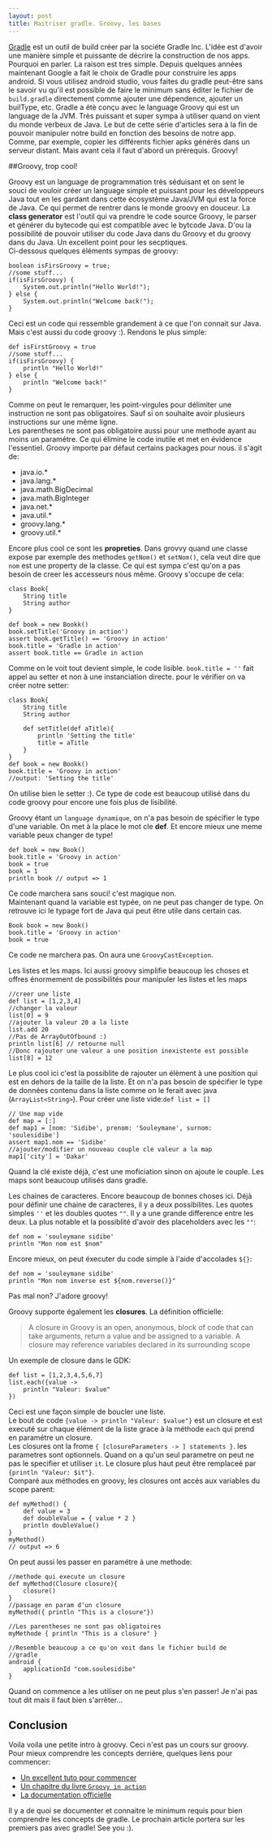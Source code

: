 ```yaml
---
layout: post
title: Maitriser gradle. Groovy, les bases
---
```



[Gradle](https://gradle.org/) est un outil de build créer par la sociéte Gradle Inc. L'idée est d'avoir une manière simple et puissante de décrire la construction de nos apps.  
Pourquoi en parler. La raison est tres simple. Depuis quelques années maintenant Google a fait le choix de Gradle pour construire les apps android. Si vous utilisez android studio, vous faites du gradle peut-être sans le savoir vu qu'il est possible de faire le minimum sans éditer le fichier de `build.gradle` directement comme ajouter une dépendence, ajouter un builType, etc. 
Gradle a étè conçu avec le language Groovy qui est un language de la JVM. Très puissant et super sympa à utiliser quand on vient du monde verbeux de Java. 
Le but de cette série d'articles sera à la fin de pouvoir manipuler notre build en fonction des besoins de notre app. Comme, par exemple, copier les différents fichier apks générés dans un serveur distant. Mais avant cela il faut d'abord un prérequis. Groovy!

##Groovy, trop cool!

Groovy est un language de programmation très séduisant et on sent le souci de vouloir créer un language simple et puissant pour les développeurs Java tout en les gardant dans cette écosystème Java/JVM qui est la force de Java. Ce qui permet de rentrer dans le monde groovy en douceur. La **class generator** est l'outil qui va prendre le code source Groovy, le parser et générer du bytecode qui est compatible avec le bytcode Java. D'ou la possibilité de pouvoir utiliser du code Java dans du Groovy et du groovy dans du Java. Un excellent point pour les secptiques.  
Ci-dessous quelques éléments sympas de groovy: 

	boolean isFirsGroovy = true;
	//some stuff...
	if(isFirsGroovy) {
		System.out.println("Hello World!");
	} else {
		System.out.println("Welcome back!");
	}
	
Ceci est un code qui ressemble grandement à ce que l'on connait sur Java. Mais c'est aussi du code groovy :). Rendons le plus simple:

	def isFirstGroovy = true
	//some stuff...
	if(isFirsGroovy) {
		println "Hello World!"
	} else {
		println "Welcome back!"
	}

Comme on peut le remarquer, les point-virgules pour délimiter une instruction ne sont pas obligatoires. Sauf si on souhaite avoir plusieurs instructions sur une même ligne.  
Les parentheses ne sont pas obligatoire aussi pour une methode ayant au moins un paramétre. Ce qui élimine le code inutile et met en évidence l'essentiel. 
Groovy importe par défaut certains packages pour nous. il s'agit de:  

* java.io.*
* java.lang.*
* java.math.BigDecimal
* java.math.BigInteger
* java.net.*
* java.util.*
* groovy.lang.*
* groovy.util.*


Encore plus cool ce sont les **propreties**. Dans grovvy quand une classe expose par exemple des methodes `getNom()` et `setNom()`, cela veut dire que `nom` est une property de la classe. Ce qui est sympa c'est qu'on a pas besoin de creer les accesseurs nous même. Groovy s'occupe de cela:

	class Book{
		String title
		String author
	}
	
	def book = new Bookk()
	book.setTitle('Groovy in action')
	assert book.getTitle() == 'Groovy in action'
	book.title = 'Gradle in action'
	assert book.title == Gradle in action	
Comme on le voit tout devient simple, le code lisible. `book.title = ''` fait appel au setter et non à une instanciation directe. pour le vérifier on va créer notre setter:

	class Book{
		String title
		String author
		
		def setTitle(def aTitle){
			println 'Setting the title'
			title = aTitle
		}
	}
	def book = new Bookk()
	book.title = 'Groovy in action'
	//output: 'Setting the title'
	
On utilise bien le setter :). Ce type de code est beaucoup utilisé dans du code groovy pour encore une fois plus de lisibilité.

Groovy étant un `language dynamique`, on n'a pas besoin de spécifier le type d'une variable. On met à la place le mot cle **def**. Et encore mieux une meme variable peux changer de type! 

	def book = new Book()
	book.title = 'Groovy in action'
	book = true
	book = 1
	println book // output => 1
Ce code marchera sans souci! c'est magique non.  
Maintenant quand la variable est typée, on ne peut pas changer de type. On retrouve ici le typage fort de Java qui peut être utile dans certain cas. 

	Book book = new Book()
	book.title = 'Groovy in action'
	book = true
	
Ce code ne marchera pas. On aura une `GroovyCastException`.

Les listes et les maps. Ici aussi groovy simplifie beaucoup les choses et offres énormement de possibilités pour manipuler les listes et les maps

	//creer une liste
	def list = [1,2,3,4]
	//changer la valeur
	list[0] = 9
	//ajouter la valeur 20 a la liste
	list.add 20
	//Pas de ArrayOutOfbound :)
	println list[6] // retourne null
	//Donc rajouter une valeur a une position inexistente est possible
	list[8] = 12
Le plus cool ici c'est la possiblite de rajouter un élèment à une position qui est en dehors de la taille de la liste. Et on n'a pas besoin de spécifier le type de données contenu dans la liste comme on le ferait avec java (`ArrayList<String>`). Pour créer une liste vide:`def list = []`

	// Une map vide
	def map = [:]
	def map1 = [nom: 'Sidibe', prenom: 'Souleymane', surnom: 'soulesidibe']
	assert map1.nom == 'Sidibe'
	//ajouter/modifier un nouveau couple cle valeur a la map
	map1['city'] = 'Dakar'
	
Quand la clé existe déjà, c'est une moficiation sinon on ajoute le couple.
Les maps sont beaucoup utilisés dans gradle. 

Les chaines de caracteres. Encore beaucoup de bonnes choses ici. 
Déjà pour définir une chaine de caracteres, il y a deux possibilites. Les quotes simples `''` et les doubles quotes `""`. Il y a une grande difference entre les deux. La plus notable et la possiblité d'avoir des placeholders avec les `""`:

	def nom = 'souleymane sidibe'	
	println "Mon nom est $nom"
	
Encore mieux, on peut éxecuter du code simple à l'aide d'accolades `${}`:
	
	def nom = 'souleymane sidibe'	
	println "Mon nom inverse est ${nom.reverse()}"
	
Pas mal non? J'adore groovy!

Groovy supporte également les **closures**. La définition officielle:
  
> A closure in Groovy is an open, anonymous, block of code that can take arguments, return a value and be assigned to a variable. A closure may reference variables declared in its surrounding scope
	
Un exemple de closure dans le GDK:

    def list = [1,2,3,4,5,6,7]
    list.each({value -> 
        println "Valeur: $value"
    })
Ceci est une façon simple de boucler une liste.  
Le bout de code `{value -> println "Valeur: $value"}` est un closure et est executé sur chaque élément de la liste grace à la méthode `each` qui prend en paramétre un closure.  
Les closures ont la frome `{ [closureParameters -> ] statements }`. les parametres sont optionnels. Quand on a qu'un seul parametre on peut ne pas le specifier et utiliser `it`. Le closure plus haut peut être remplaceé par  `{println "Valeur: $it"}`.  
Comparé aux méthodes en groovy, les closures ont accés aux variables du scope parent: 

	def myMethod() {
		def value = 3    
    	def doubleValue = { value * 2 }    
    	println doubleValue()
	}
	myMethod()
	// output => 6
	
On peut aussi les passer en paramétre à une methode:

	//methode qui execute un closure
    def myMethod(Closure closure){
        closure()
    }
    //passage en param d'un closure
    myMethod({ println "This is a closure"})
    
    //Les parentheses ne sont pas obligatoires
    myMethode { println "This is a closure" }
    
    //Resemble beaucoup a ce qu'on voit dans le fichier build de 	 //gradle
    android {
    	applicationId "com.soulesidibe"
    }
    
Quand on commence a les utiliser on ne peut plus s'en passer! Je n'ai pas tout dit mais il faut bien s'arrêter...

## Conclusion

Voila voila une petite intro à groovy. Ceci n'est pas un cours sur groovy. Pour mieux comprendre les concepts derrière, quelques liens pour commencer: 

* [Un excellent tuto pour commencer](http://learnxinyminutes.com/docs/groovy/)
* [Un chapitre du livre `Groovy in action`](https://dl.dropboxusercontent.com/u/48451250/GroovyiA2_CH02.pdf)
* [La documentation officielle](http://www.groovy-lang.org/documentation.html)

Il y a de quoi se documenter et connaitre le minimum requis pour bien comprendre les concepts de gradle.
Le prochain article portera sur les premiers pas avec gradle! See you :).
